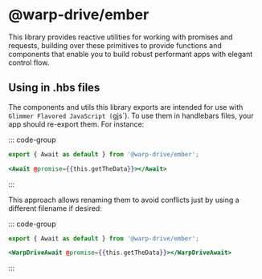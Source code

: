  # @warp-drive/ember
 
This library provides reactive utilities for working with promises
and requests, building over these primitives to provide functions
and components that enable you to build robust performant apps with
elegant control flow.

## Using in .hbs files

The components and utils this library exports are intended for use with `
Glimmer Flavored JavaScript (`gjs`). To use them in handlebars files, your
app should re-export them. For instance:

::: code-group

```ts [app/components/await.ts]
export { Await as default } from '@warp-drive/ember';
```

```hbs
<Await @promise={{this.getTheData}}></Await>
```

:::

This approach allows renaming them to avoid conflicts just by using a different
filename if desired:

::: code-group

```ts [app/components/warp-drive-await.ts]
export { Await as default } from '@warp-drive/ember';
```

```hbs
<WarpDriveAwait @promise={{this.getTheData}}></WarpDriveAwait>
```

:::
